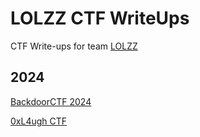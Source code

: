 # LOLZZ CTF WriteUps

CTF Write-ups for team [LOLZZ](https://ctftime.org/team/367339)

## 2024

[BackdoorCTF 2024](2024/BackdoorCTF_2024/README.md)

[0xL4ugh CTF](2024/0xL4ugh_CTF/README.md)
